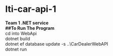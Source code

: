 # lti-car-api-1
<b> Team 1 .NET service 
<br>
##To Run The Program 
</b>
<br>
cd into WebApi
<br>
dotnet build
<br>
dotnet ef database update  -s ..\CarDealerWebAPI
<br>
dotnet run

